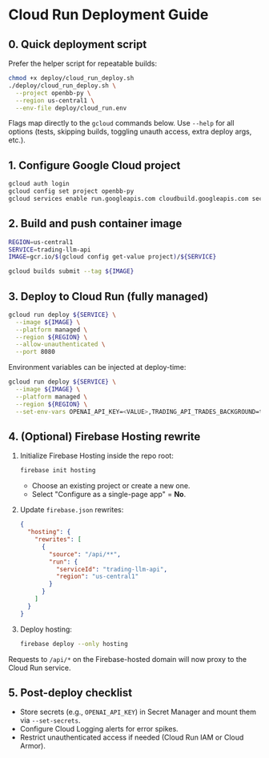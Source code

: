 # Cloud Run Deployment Guide

## 0. Quick deployment script

Prefer the helper script for repeatable builds:

```bash
chmod +x deploy/cloud_run_deploy.sh
./deploy/cloud_run_deploy.sh \
  --project openbb-py \
  --region us-central1 \
  --env-file deploy/cloud_run.env
```

Flags map directly to the `gcloud` commands below. Use `--help` for all options (tests, skipping builds, toggling unauth access, extra deploy args, etc.).

## 1. Configure Google Cloud project
```bash
gcloud auth login
gcloud config set project openbb-py
gcloud services enable run.googleapis.com cloudbuild.googleapis.com secretmanager.googleapis.com
```

## 2. Build and push container image
```bash
REGION=us-central1
SERVICE=trading-llm-api
IMAGE=gcr.io/$(gcloud config get-value project)/${SERVICE}

gcloud builds submit --tag ${IMAGE}
```

## 3. Deploy to Cloud Run (fully managed)
```bash
gcloud run deploy ${SERVICE} \
  --image ${IMAGE} \
  --platform managed \
  --region ${REGION} \
  --allow-unauthenticated \
  --port 8080
```

Environment variables can be injected at deploy-time:
```bash
gcloud run deploy ${SERVICE} \
  --image ${IMAGE} \
  --platform managed \
  --region ${REGION} \
  --set-env-vars OPENAI_API_KEY=<VALUE>,TRADING_API_TRADES_BACKGROUND=true
```

## 4. (Optional) Firebase Hosting rewrite
1. Initialize Firebase Hosting inside the repo root:
   ```bash
   firebase init hosting
   ```
   - Choose an existing project or create a new one.
   - Select "Configure as a single-page app" = **No**.

2. Update `firebase.json` rewrites:
   ```json
   {
     "hosting": {
       "rewrites": [
         {
           "source": "/api/**",
           "run": {
             "serviceId": "trading-llm-api",
             "region": "us-central1"
           }
         }
       ]
     }
   }
   ```

3. Deploy hosting:
   ```bash
   firebase deploy --only hosting
   ```

Requests to `/api/*` on the Firebase-hosted domain will now proxy to the Cloud Run service.

## 5. Post-deploy checklist
- Store secrets (e.g., `OPENAI_API_KEY`) in Secret Manager and mount them via `--set-secrets`.
- Configure Cloud Logging alerts for error spikes.
- Restrict unauthenticated access if needed (Cloud Run IAM or Cloud Armor).

